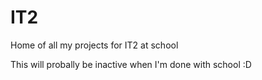 # IT2
Home of all my projects for IT2 at school

This will probally be inactive when I'm done with school :D
